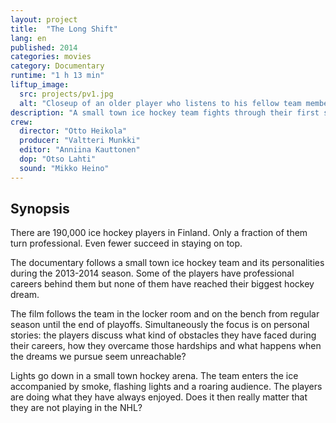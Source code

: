 ```yaml
---
layout: project
title:  "The Long Shift"
lang: en
published: 2014
categories: movies
category: Documentary
runtime: "1 h 13 min"
liftup_image:
  src: projects/pv1.jpg
  alt: "Closeup of an older player who listens to his fellow team member next to him talking."
description: "A small town ice hockey team fights through their first season in an upper division. The players' dreams might have changed from childhood but their love for the sport does not fade."
crew:
  director: "Otto Heikola"
  producer: "Valtteri Munkki"
  editor: "Anniina Kauttonen"
  dop: "Otso Lahti"
  sound: "Mikko Heino"
---
```


## Synopsis
There are 190,000 ice hockey players in Finland. Only a fraction of them turn professional. Even fewer succeed in staying on top.

The documentary follows a small town ice hockey team and its personalities during the 2013-2014 season. Some of the players have professional careers behind them but none of them have reached their biggest hockey dream.

The film follows the team in the locker room and on the bench from regular season until the end of playoffs. Simultaneously the focus is on personal stories: the players discuss what kind of obstacles they have faced during their careers, how they overcame those hardships and what happens when the dreams we pursue seem unreachable?

Lights go down in a small town hockey arena. The team enters the ice accompanied by smoke, flashing lights and a roaring audience. The players are doing what they have always enjoyed. Does it then really matter that they are not playing in the NHL?
